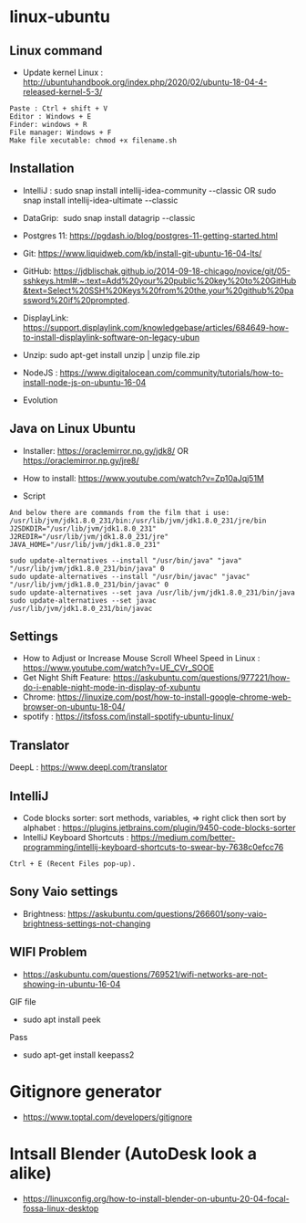 # linux-ubuntu

## Linux command

- Update kernel Linux : http://ubuntuhandbook.org/index.php/2020/02/ubuntu-18-04-4-released-kernel-5-3/

```
Paste : Ctrl + shift + V
Editor : Windows + E
Finder: windows + R
File manager: Windows + F
Make file xecutable: chmod +x filename.sh
```

## Installation
- IntelliJ : sudo snap install intellij-idea-community --classic OR sudo snap install intellij-idea-ultimate --classic
- DataGrip:  sudo snap install datagrip --classic
- Postgres 11: https://pgdash.io/blog/postgres-11-getting-started.html

- Git: https://www.liquidweb.com/kb/install-git-ubuntu-16-04-lts/
- GitHub: https://jdblischak.github.io/2014-09-18-chicago/novice/git/05-sshkeys.html#:~:text=Add%20your%20public%20key%20to%20GitHub&text=Select%20SSH%20Keys%20from%20the,your%20github%20password%20if%20prompted.

- DisplayLink: https://support.displaylink.com/knowledgebase/articles/684649-how-to-install-displaylink-software-on-legacy-ubun

- Unzip: sudo apt-get install unzip | unzip file.zip

 - NodeJS : https://www.digitalocean.com/community/tutorials/how-to-install-node-js-on-ubuntu-16-04
 
- Evolution


## Java on Linux Ubuntu

- Installer: https://oraclemirror.np.gy/jdk8/  OR https://oraclemirror.np.gy/jre8/
- How to install: https://www.youtube.com/watch?v=Zp10aJqj51M

- Script

```
And below there are commands from the film that i use:
/usr/lib/jvm/jdk1.8.0_231/bin:/usr/lib/jvm/jdk1.8.0_231/jre/bin
J2SDKDIR="/usr/lib/jvm/jdk1.8.0_231"
J2REDIR="/usr/lib/jvm/jdk1.8.0_231/jre"
JAVA_HOME="/usr/lib/jvm/jdk1.8.0_231"

sudo update-alternatives --install "/usr/bin/java" "java" "/usr/lib/jvm/jdk1.8.0_231/bin/java" 0
sudo update-alternatives --install "/usr/bin/javac" "javac" "/usr/lib/jvm/jdk1.8.0_231/bin/javac" 0
sudo update-alternatives --set java /usr/lib/jvm/jdk1.8.0_231/bin/java
sudo update-alternatives --set javac /usr/lib/jvm/jdk1.8.0_231/bin/javac

```

## Settings
- How to Adjust or Increase Mouse Scroll Wheel Speed in Linux : https://www.youtube.com/watch?v=UE_CVr_SOOE
- Get Night Shift Feature: https://askubuntu.com/questions/977221/how-do-i-enable-night-mode-in-display-of-xubuntu
- Chrome: https://linuxize.com/post/how-to-install-google-chrome-web-browser-on-ubuntu-18-04/
- spotify : https://itsfoss.com/install-spotify-ubuntu-linux/


## Translator
DeepL : https://www.deepl.com/translator

## IntelliJ
- Code blocks sorter: sort methods, variables, => right click then sort by alphabet : https://plugins.jetbrains.com/plugin/9450-code-blocks-sorter
- IntelliJ Keyboard Shortcuts : https://medium.com/better-programming/intellij-keyboard-shortcuts-to-swear-by-7638c0efcc76
```
Ctrl + E (Recent Files pop-up).

```

## Sony Vaio settings
- Brightness: https://askubuntu.com/questions/266601/sony-vaio-brightness-settings-not-changing

## WIFI Problem
- https://askubuntu.com/questions/769521/wifi-networks-are-not-showing-in-ubuntu-16-04

GIF file
- sudo apt install peek

Pass
- sudo apt-get install keepass2

# Gitignore generator
- https://www.toptal.com/developers/gitignore

# Intsall Blender (AutoDesk look a alike)
- https://linuxconfig.org/how-to-install-blender-on-ubuntu-20-04-focal-fossa-linux-desktop

